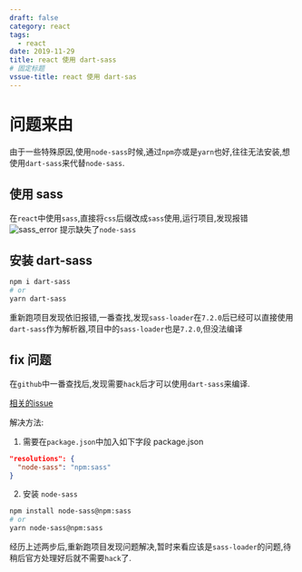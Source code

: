 ```yaml
---
draft: false
category: react
tags:
  - react
date: 2019-11-29
title: react 使用 dart-sass
# 固定标题
vssue-title: react 使用 dart-sas
---
```

# 问题来由
由于一些特殊原因,使用` node-sass `时候,通过` npm `亦或是` yarn `也好,往往无法安装,想使用` dart-sass `来代替` node-sass `.

## 使用 sass
在` react `中使用` sass `,直接将` css `后缀改成` sass `使用,运行项目,发现报错
![sass_error](~@img/react/2019-11-29-react-sass01.png)
提示缺失了` node-sass `

## 安装 dart-sass
```bash
npm i dart-sass
# or
yarn dart-sass
```
重新跑项目发现依旧报错,一番查找,发现` sass-loader `在` 7.2.0 `后已经可以直接使用` dart-sass `作为解析器,项目中的` sass-loader `也是` 7.2.0 `,但没法编译

## fix 问题
在` github `中一番查找后,发现需要` hack `后才可以使用` dart-sass `来编译.

[相关的issue](https://github.com/facebook/create-react-app/issues/5282)

解决方法:

1. 需要在` package.json `中加入如下字段
package.json
```json
"resolutions": {
  "node-sass": "npm:sass"
}
```

2. 安装 ` node-sass `
```bash
npm install node-sass@npm:sass
# or
yarn node-sass@npm:sass
```

经历上述两步后,重新跑项目发现问题解决,暂时来看应该是` sass-loader `的问题,待稍后官方处理好后就不需要` hack `了.